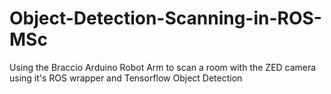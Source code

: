 # Object-Detection-Scanning-in-ROS-MSc
Using the Braccio Arduino Robot Arm to scan a room with the ZED camera using it's ROS wrapper and Tensorflow Object Detection
